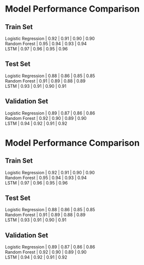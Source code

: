 # Model Performance Comparison

## Train Set
Logistic Regression | 0.92 | 0.91 | 0.90 | 0.90  
Random Forest       | 0.95 | 0.94 | 0.93 | 0.94  
LSTM                | 0.97 | 0.96 | 0.95 | 0.96  

## Test Set
Logistic Regression | 0.88 | 0.86 | 0.85 | 0.85  
Random Forest       | 0.91 | 0.89 | 0.88 | 0.89  
LSTM                | 0.93 | 0.91 | 0.90 | 0.91  

## Validation Set
Logistic Regression | 0.89 | 0.87 | 0.86 | 0.86  
Random Forest       | 0.92 | 0.90 | 0.89 | 0.90  
LSTM                | 0.94 | 0.92 | 0.91 | 0.92  
# Model Performance Comparison

## Train Set
Logistic Regression | 0.92 | 0.91 | 0.90 | 0.90  
Random Forest       | 0.95 | 0.94 | 0.93 | 0.94  
LSTM                | 0.97 | 0.96 | 0.95 | 0.96  

## Test Set
Logistic Regression | 0.88 | 0.86 | 0.85 | 0.85  
Random Forest       | 0.91 | 0.89 | 0.88 | 0.89  
LSTM                | 0.93 | 0.91 | 0.90 | 0.91  

## Validation Set
Logistic Regression | 0.89 | 0.87 | 0.86 | 0.86  
Random Forest       | 0.92 | 0.90 | 0.89 | 0.90  
LSTM                | 0.94 | 0.92 | 0.91 | 0.92  
